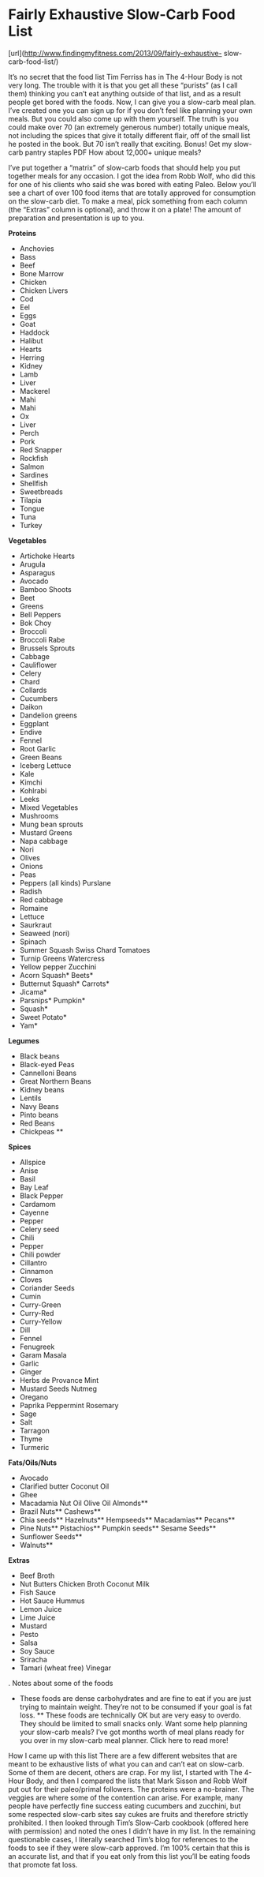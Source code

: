 # Fairly Exhaustive Slow-Carb Food List

[url](http://www.findingmyfitness.com/2013/09/fairly-exhaustive- slow-carb-food-list/)

It’s no secret that the food list Tim Ferriss has in The 4-Hour Body is not very long. The trouble with it is that you get all these “purists” (as I call them) thinking you can’t eat anything outside of that list, and as a result people get bored with the foods.
Now, I can give you a slow-carb meal plan. I’ve created one you can sign up for if you don’t feel like planning your own meals.
But you could also come up with them yourself.
The truth is you could make over 70 (an extremely generous number) totally unique meals, not including the spices that give it totally different flair, off of the small list he posted in the book. But 70 isn’t really that exciting.
Bonus! Get my slow-carb pantry staples PDF
How about 12,000+ unique meals?

I’ve put together a “matrix” of slow-carb foods that should help you put together meals for any occasion. I got the idea from Robb Wolf, who did this for one of his clients who said she was bored with eating Paleo.
Below you’ll see a chart of over 100 food items that are totally approved for consumption on the slow-carb diet. To make a meal, pick something from each column (the “Extras” column is optional), and throw it on a plate! The amount of preparation and presentation is up to you.

**Proteins**

* Anchovies 
* Bass
* Beef
* Bone Marrow 
* Chicken 
* Chicken Livers
* Cod
* Eel
* Eggs
* Goat
* Haddock
* Halibut
* Hearts
* Herring
* Kidney
* Lamb
* Liver
* Mackerel
* Mahi
* Mahi
* Ox
* Liver
* Perch
* Pork
* Red Snapper
* Rockfish
* Salmon
* Sardines
* Shellfish
* Sweetbreads
* Tilapia
* Tongue
* Tuna
* Turkey

**Vegetables**

* Artichoke Hearts 
* Arugula 
* Asparagus 
* Avocado
* Bamboo Shoots 
* Beet 
* Greens
* Bell Peppers
* Bok Choy 
* Broccoli 
* Broccoli Rabe 
* Brussels Sprouts
* Cabbage 
* Cauliflower
* Celery
* Chard
* Collards 
* Cucumbers 
* Daikon 
* Dandelion greens 
* Eggplant
* Endive 
* Fennel 
* Root Garlic
* Green Beans
* Iceberg Lettuce
* Kale
* Kimchi
* Kohlrabi
* Leeks
* Mixed Vegetables
* Mushrooms
* Mung bean sprouts
* Mustard Greens 
* Napa cabbage
* Nori
* Olives
* Onions
* Peas
* Peppers (all kinds) Purslane
* Radish
* Red cabbage
* Romaine
* Lettuce
* Saurkraut
* Seaweed (nori)
* Spinach
* Summer Squash Swiss Chard Tomatoes
* Turnip Greens Watercress
* Yellow pepper Zucchini
* Acorn Squash* Beets*
* Butternut Squash* Carrots*
* Jicama*
* Parsnips* Pumpkin*
* Squash*
* Sweet Potato*
* Yam*

**Legumes**

* Black beans
* Black-eyed Peas 
* Cannelloni Beans
* Great Northern Beans 
* Kidney beans
* Lentils
* Navy Beans 
* Pinto beans 
* Red Beans 
* Chickpeas **

**Spices**

* Allspice
* Anise
* Basil
* Bay Leaf
* Black Pepper
* Cardamom
* Cayenne
* Pepper
* Celery seed
* Chili
* Pepper
* Chili powder
* Cillantro
* Cinnamon
* Cloves
* Coriander Seeds
* Cumin
* Curry-Green
* Curry-Red
* Curry-Yellow
* Dill
* Fennel
* Fenugreek
* Garam Masala 
* Garlic
* Ginger
* Herbs de Provance Mint
* Mustard Seeds Nutmeg
* Oregano
* Paprika Peppermint Rosemary
* Sage
* Salt
* Tarragon
* Thyme
* Turmeric

**Fats/Oils/Nuts**

* Avocado
* Clarified butter Coconut Oil
* Ghee
* Macadamia Nut Oil Olive Oil Almonds**
* Brazil Nuts** Cashews**
* Chia seeds** Hazelnuts** Hempseeds** Macadamias** Pecans**
* Pine Nuts** Pistachios** Pumpkin seeds** Sesame Seeds**
* Sunflower Seeds** 
* Walnuts**

**Extras**

* Beef Broth
* Nut Butters Chicken Broth Coconut Milk
* Fish Sauce
* Hot Sauce Hummus
* Lemon Juice
* Lime Juice
* Mustard
* Pesto
* Salsa
* Soy Sauce
* Sriracha
* Tamari (wheat free) Vinegar

.
Notes about some of the foods
* These foods are dense carbohydrates and are fine to eat if you are just trying to maintain weight. They’re not to be consumed if your goal is fat loss.
** These foods are technically OK but are very easy to overdo. They should be limited to small snacks only.
Want some help planning your slow-carb meals? I’ve got months worth of meal plans ready for you over in my slow-carb meal planner. Click here to read more!

How I came up with this list
There are a few different websites that are meant to be exhaustive lists of what you can and can’t eat on slow-carb. Some of them are decent, others are crap. For my list, I started with The 4-Hour Body, and then I compared the lists that Mark Sisson and Robb Wolf put out for their paleo/primal followers.
The proteins were a no-brainer. The veggies are where some of the contention can arise. For example, many people have perfectly fine success eating cucumbers and zucchini, but some respected slow-carb sites say cukes are fruits and therefore strictly prohibited.
I then looked through Tim’s Slow-Carb cookbook (offered here with permission) and noted the ones I didn’t have in my list.
In the remaining questionable cases, I literally searched Tim’s blog for references to the foods to see if they were slow-carb approved.
I’m 100% certain that this is an accurate list, and that if you eat only from this list you’ll be eating foods that promote fat loss.
